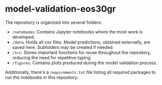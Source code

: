 # model-validation-eos30gr


 The repository is organized into several folders:
 
  * `/notebooks`: Contains Jupyter notebooks where the most work is developed.
  * `/data`: Holds all csv files. Model predictions, obtained externally, are saved here. Subfolders may be created if needed.
  * `/src`: Stores important functions for reuse throughout the repository, reducing the need for repetitive typing.
  * `/figures`: Contains plots produced during the model validation process.
    
  Additionally, there's a `requirements.txt` file listing all required packages to run the notebooks in this repository.
